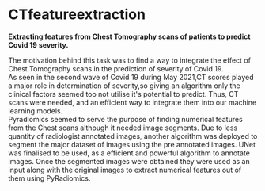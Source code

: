 # CTfeatureextraction

**Extracting features from Chest Tomography scans of patients to predict Covid 19 severity.**

The motivation behind this task was to find a way to integrate the effect of Chest Tomography scans in the prediction of severity of Covid 19.  
As seen in the second wave of Covid 19 during May 2021,CT scores played a major role in determination of severity,so giving an algorithm only the clinical factors seemed too not utilise it's potential to predict. Thus, CT scans were needed, and an efficient way to integrate them into our machine learning models.  
Pyradiomics seemed to serve the purpose of finding numerical features from the Chest scans although it needed image segments. Due to less quantity of radiologist annotated images, another algorithm was deployed to segment the major dataset of images using the pre annotated images. UNet was finalised to be used, as a efficient and powerful algorithm to annotate images. Once the segmented images were obtained they were used as an input along with the original images to extract numerical features out of them using PyRadiomics.


